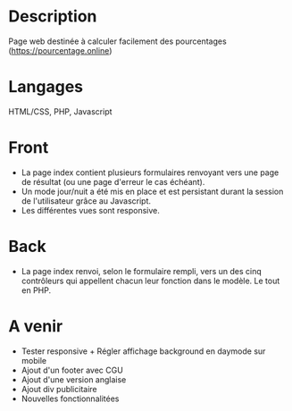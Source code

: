 # Description
Page web destinée à calculer facilement des pourcentages (https://pourcentage.online)
# Langages
HTML/CSS, PHP, Javascript
# Front
- La page index contient plusieurs formulaires renvoyant vers une page de résultat (ou une page d'erreur le cas échéant).
- Un mode jour/nuit a été mis en place et est persistant durant la session de l'utilisateur grâce au Javascript.
- Les différentes vues sont responsive.
# Back
- La page index renvoi, selon le formulaire rempli, vers un des cinq contrôleurs qui appellent chacun leur fonction dans le modèle. Le tout en PHP.
# A venir 
- Tester responsive + Régler affichage background en daymode sur mobile
- Ajout d'un footer avec CGU
- Ajout d'une version anglaise
- Ajout div publicitaire
- Nouvelles fonctionnalitées
